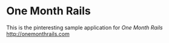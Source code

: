 # One Month Rails

This is the pinteresting sample application for
*One Month Rails* http://onemonthrails.com

